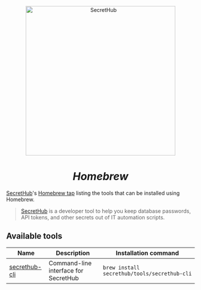 <p align="center">
  <a href="https://secrethub.io">
    <img src="https://secrethub.io/img/secrethub-logo.svg" alt="SecretHub" width="400px"/>
  </a>
</p>
<h1 align="center">
  <i>Homebrew</i>
</h1>

[SecretHub][secrethub]'s [Homebrew tap][brew-tap] listing the tools that can be installed using Homebrew.

> [SecretHub][secrethub] is a developer tool to help you keep database passwords, API tokens, and other secrets out of IT automation scripts. 


## Available tools

| Name | Description | Installation command |
|------|-------------|----------------------|
| [secrethub-cli][cli] | Command-line interface for SecretHub | `brew install secrethub/tools/secrethub-cli` |

[secrethub]: https://secrethub.io
[brew-tap]: https://docs.brew.sh/Taps
[cli]: https://github.com/secrethub/secrethub-cli
